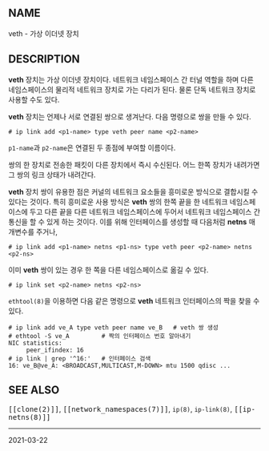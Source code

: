 ## NAME

veth - 가상 이더넷 장치

## DESCRIPTION

**veth** 장치는 가상 이더넷 장치이다. 네트워크 네임스페이스 간 터널 역할을 하며 다른 네임스페이스의 물리적 네트워크 장치로 가는 다리가 된다. 물론 단독 네트워크 장치로 사용할 수도 있다.

**veth** 장치는 언제나 서로 연결된 쌍으로 생겨난다. 다음 명령으로 쌍을 만들 수 있다.

```text
# ip link add <p1-name> type veth peer name <p2-name>
```

`p1-name`과 `p2-name`은 연결된 두 종점에 부여할 이름이다.

쌍의 한 장치로 전송한 패킷이 다른 장치에서 즉시 수신된다. 어느 한쪽 장치가 내려가면 그 쌍의 링크 상태가 내려간다.

**veth** 장치 쌍이 유용한 점은 커널의 네트워크 요소들을 흥미로운 방식으로 결합시킬 수 있다는 것이다. 특히 흥미로운 사용 방식은 **veth** 쌍의 한쪽 끝을 한 네트워크 네임스페이스에 두고 다른 끝을 다른 네트워크 네임스페이스에 두어서 네트워크 네임스페이스 간 통신을 할 수 있게 하는 것이다. 이를 위해 인터페이스를 생성할 때 다음처럼 **netns** 매개변수를 주거나,

```text
# ip link add <p1-name> netns <p1-ns> type veth peer <p2-name> netns <p2-ns>
```

이미 **veth** 쌍이 있는 경우 한 쪽을 다른 네임스페이스로 옮길 수 있다.

```text
# ip link set <p2-name> netns <p2-ns>
```

`ethtool(8)`을 이용하면 다음 같은 명령으로 **veth** 네트워크 인터페이스의 짝을 찾을 수 있다.

```text
# ip link add ve_A type veth peer name ve_B   # veth 쌍 생성
# ethtool -S ve_A         # 짝의 인터페이스 번호 알아내기
NIC statistics:
     peer_ifindex: 16
# ip link | grep '^16:'   # 인터페이스 검색
16: ve_B@ve_A: <BROADCAST,MULTICAST,M-DOWN> mtu 1500 qdisc ...
```

## SEE ALSO

<tt>[[clone(2)]]</tt>, <tt>[[network_namespaces(7)]]</tt>, `ip(8)`, `ip-link(8)`, <tt>[[ip-netns(8)]]</tt>

----

2021-03-22

